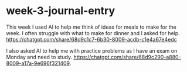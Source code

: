 # week-3-journal-entry

This week I used AI to help me think of ideas for meals to make for the week. I often struggle with what to make for dinner and I asked for help. https://chatgpt.com/share/68d9c1c7-6b30-8009-acdb-c1e4a67e4edc

I also asked AI to help me with practice problems as I have an exam on Monday and need to study. https://chatgpt.com/share/68d9c290-a880-8009-a17a-9e696f321409.

